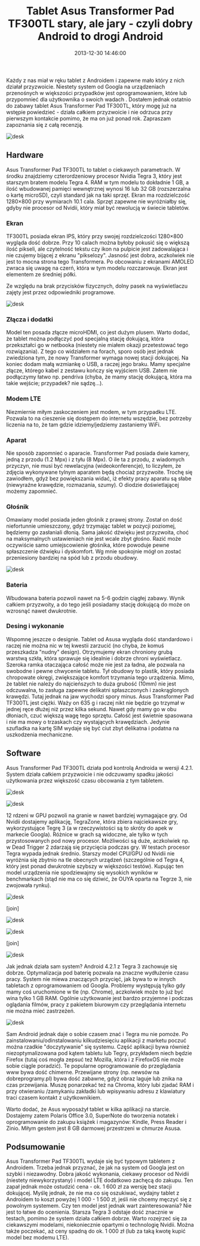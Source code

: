 ﻿---
layout:     post
title:      Tablet Asus Transformer Pad TF300TL stary, ale jary - czyli dobry Android to drogi Android
date:       2013-12-30 14:46:00
summary:    Każdy z nas miał w ręku tablet z Androidem i zapewne mało który z nich działał przyzwoicie. Niestety system od Googla na urządzeniach przenośnych w większości przypadków jest oprogramowaniem, które lub przypomnieć dla użytkownika o swoich wadach . Dostałem jednak ostatnio do zabawy tablet Asus Trans...
categories: sprzęt oprogramowanie urządzenia mobilne
---



Każdy z nas miał w ręku tablet z Androidem i zapewne mało który z nich działał przyzwoicie. Niestety system od Googla na urządzeniach przenośnych w większości przypadków jest oprogramowaniem, które lub przypomnieć dla użytkownika o swoich wadach . Dostałem jednak ostatnio do zabawy tablet Asus Transformer Pad TF300TL, który mogę już na wstępie powiedzieć - działa całkiem przyzwoicie i nie odrzuca przy pierwszym kontakcie pomimo, że ma on już ponad rok. Zapraszam zapoznania się z całą recenzją. 



![desk](https://raw.githubusercontent.com/djfoxer/djfoxer.github.io/master/_img/2013-12-30-_75_/g_-_608x405_-_-_51236x20131230004343_0.jpg)





## Hardware 


Asus Transformer Pad TF300TL to tablet o ciekawych parametrach. W środku znajdziemy czterordzeniowy procesor Nvidia Tegra 3, który jest starszym bratem modelu Tegra 4. RAM w tym modelu to dokładnie 1 GB, a ilość wbudowanej pamięci wewnętrznej wynosi 16 lub 32 GB (rozszerzalna o kartę microSD), czyli standard jak na taki sprzęt. Ekran ma rozdzielczość 1280&#215;800 przy wymiarach 10.1 cala. Sprzęt zapewne nie wyróżniałby się, gdyby nie procesor od Nvidii, który miał być rewolucją w świecie tabletów.





### Ekran


TF300TL posiada ekran IPS, który przy swojej rozdzielczości 1280&#215;800 wygląda dość dobrze. Przy 10 calach można byłoby pokusić się o większą ilość pikseli, ale czytelność tekstu czy ikon na pulpicie jest zadowalająca i nie czujemy bijącej z ekranu &quot;pikselozy&quot;. Jasność jest dobra, aczkolwiek nie jest to mocna strona tego Transformera. Po obcowaniu z ekranami AMOLED zwraca się uwagę na czerń, która w tym modelu rozczarowuje. Ekran jest elementem ze średniej półki. 

Ze względu na brak przycisków fizycznych, dolny pasek na wyświetlaczu zajęty jest przez odpowiedniki programowe. 


![desk](https://raw.githubusercontent.com/djfoxer/djfoxer.github.io/master/_img/2013-12-30-_75_/g_-_608x405_-_-_51236x20131230010739_0.jpg)




### Złącza i dodatki


Model ten posada złącze microHDMI, co jest dużym plusem. Warto dodać, że tablet można podłączyć pod specjalną stację dokującą, która przekształci go w netbooka (niestety nie miałem okazji przetestować tego rozwiązania). Z tego co widziałem na forach, sporo osób jest jednak zwiedziona tym, że nowy Transformer wymaga nowej stacji dokującej. Na koniec dodam małą wzmiankę o USB, a raczej jego braku. Mamy specjalne złącze, którego kabel z zestawu kończy się wyjściem USB. Zatem nie podłączymy łatwo np. pendriva (chyba, że mamy stację dokującą, która ma takie wejście; przypadek? nie sądzę...).



### Modem LTE


Niezmiernie miłym zaskoczeniem jest modem, w tym przypadku LTE. Pozwala to na cieszenie się dostępem do internetu wszędzie, bez potrzeby liczenia na to, że tam gdzie idziemy/jedziemy zastaniemy WiFi. 



### Aparat


Nie sposób zapomnieć o aparacie. Transformer Pad posiada dwie kamery, jedną z przodu (1.2 Mpx) i z tyłu (8 Mpx). O ile ta z przodu, z wiadomych przyczyn, nie musi być rewelacyjna (wideokonferencje), to liczyłem, że zdjęcia wykonywane tylnym aparatem będą chociaż przyzwoite. Trochę się zawiodłem, gdyż bez powiększania widać, iż efekty pracy aparatu są słabe (niewyraźne krawędzie, rozmazania, szumy). O diodzie doświetlającej możemy zapomnieć.



### Głośnik


Omawiany model posiada jeden głośnik z prawej strony. Został on dość niefortunnie umieszczony, gdyż trzymając tablet w pozycji poziomej, będziemy go zasłaniali dłonią. Sama jakość dźwięku jest przyzwoita, choć na maksymalnych ustawieniach nie jest wcale zbyt głośno. Razić może oczywiście samo umiejscowienie głośnika, które powoduje pewne spłaszczenie dźwięku i dyskomfort. Wg mnie spokojnie mógł on zostać przeniesiony bardziej na spód lub z przodu obudowy.



![desk](https://raw.githubusercontent.com/djfoxer/djfoxer.github.io/master/_img/2013-12-30-_75_/g_-_608x405_-_-_51236x20131230010730_0.jpg)





### Bateria


Wbudowana bateria pozwoli nawet na 5-6 godzin ciągłej zabawy. Wynik całkiem przyzwoity, a do tego jeśli posiadamy stację dokującą do może on wzrosnąć nawet dwukrotnie. 





### Desing i wykonanie


Wspomnę jeszcze o designie. Tablet od Asusa wygląda dość standardowo i raczej nie można nic w tej kwestii zarzucić (no chyba, że komuś przeszkadza &quot;nudny&quot; design). Otrzymujemy ekran chroniony grubą warstwą szkła, która sprawuje się idealnie i dobrze chroni wyświetlacz. Szeroka ramka otaczająca całość może nie jest za ładna, ale pozwala na swobodne i pewne chwycenie tabletu. Tył obudowy to plastik, który posiada chropowate okręgi, zwiększające komfort trzymania tego urządzenia. Mimo, że tablet nie należy do najcieńszych to duża grubość (10mm) nie jest odczuwalna, to zasługa zapewne delikatni spłaszczonych i zaokrąglonych krawędzi. Tutaj jednak na jaw wychodzi spory minus. Asus Transformer Pad TF300TL jest ciężki. Waży on 635 g i raczej nikt nie będzie go trzymał w jednej ręce dłużej niż przez kilka sekund. Nawet gdy mamy go w obu dłoniach, czuć większą wagę tego sprzętu. Całość jest świetnie spasowana i nie ma mowy o trzaskach czy wystających krawędziach. Jedynie szufladka na kartę SIM wydaje się być ciut zbyt delikatna i podatna na uszkodzenia mechaniczne.





## Software


Asus Transformer Pad TF300TL działa pod kontrolą Androida w wersji 4.2.1. System działa całkiem przyzwoicie i nie odczuwamy spadku jakości użytkowania przez większość czasu obcowania z tym tabletem.



![desk](https://raw.githubusercontent.com/djfoxer/djfoxer.github.io/master/_img/2013-12-30-_75_/g_-_608x405_-_-_51236x20131230003720_0.jpg)




![desk](https://raw.githubusercontent.com/djfoxer/djfoxer.github.io/master/_img/2013-12-30-_75_/g_-_608x405_-_-_51236x20131230003716_0.jpg)



12 rdzeni w GPU pozwoli na granie w nawet bardziej wymagające gry. Od Nvidii dostajemy aplikację, TegraZone, która zbiera najciekawsze gry, wykorzystujące Tegrę 3 (a w rzeczywistości są to skróty do apek w markecie Googla). Różnice w grach są widoczne, ale tylko w tych przystosowanych pod nowy procesor. Możliwości są duże, aczkolwiek np. w Dead Trigger 2 zdarzają się przycięcia podczas gry. W testach procesor Tegra wypada jednak średnio. Starszy model CPU/GPU od Nvidii nie wyróżnia się zbytnio na tle obecnych urządzeń (szczególnie od Tegra 4, który jest ponad dwukrotnie szybszy w większości testów). Kupując ten model urządzenia nie spodziewajmy się wysokich wyników w benchmarkach (stąd nie ma co się dziwić, że OUYA oparta na Tegrze 3, nie zwojowała rynku). 




![desk](https://raw.githubusercontent.com/djfoxer/djfoxer.github.io/master/_img/2013-12-30-_75_/g_-_288x192_-_-_51236x20131229234602_0.jpg)

[join]

![desk](https://raw.githubusercontent.com/djfoxer/djfoxer.github.io/master/_img/2013-12-30-_75_/g_-_288x192_-_-_51236x20131229234606_0.jpg)




![desk](https://raw.githubusercontent.com/djfoxer/djfoxer.github.io/master/_img/2013-12-30-_75_/g_-_288x192_-_-_51236x20131229234609_0.jpg)

[join]

![desk](https://raw.githubusercontent.com/djfoxer/djfoxer.github.io/master/_img/2013-12-30-_75_/g_-_288x192_-_-_51236x20131229234558_0.png)



Jak jednak działa sam system? Android 4.2.1 z Tegra 3 zachowuje się dobrze. Optymalizacja pod baterię pozwala na znaczne wydłużenie czasu pracy. System nie miewa znaczących przycięć, jak bywa to w innych tabletach z oprogramowaniem od Googla. Problemy występują tylko gdy mamy coś uruchomione w tle (np. Chrome), aczkolwiek może to już być wina tylko 1 GB RAM. Ogólnie użytkowanie jest bardzo przyjemne i podczas oglądania filmów, pracy z pakietem biurowym czy przeglądania internetu nie można mieć zastrzeżeń. 



![desk](https://raw.githubusercontent.com/djfoxer/djfoxer.github.io/master/_img/2013-12-30-_75_/g_-_608x405_-_-_51236x20131229235544_0.png)




Sam Android jednak daje o sobie czasem znać i Tegra mu nie pomoże. Po zainstalowaniu/odinstalowaniu kilkudziesięciu aplikacji z marketu poczuć można rzadkie &quot;doczytywanie&quot; się systemu. Część aplikacji bywa również niezoptymalizowana pod kątem tabletu lub Tegry, przykładem niech będzie Firefox (tutaj coś mogła zepsuć też  Mozilla, która i z FirefoxOS nie może sobie ciągle poradzić). Te popularne oprogramowanie do przeglądania www bywa dość chimerne. Przewijane strony (np. newsów na dobreprogramy.pl) bywa dość zabawne, gdyż obraz laguje lub znika na czas przewijania. Muszę ponarzekać też na Chroma, który lubi zjadać RAM i przy otwieraniu /zamykaniu zakładki lub wpisywaniu adresu z klawiatury traci czasem kontakt z użytkownikiem. 

Warto dodać, że Asus wyposażył tablet w kilka aplikacji na starcie. Dostajemy zatem Polaris Office 3.0, SuperNote do tworzenia notatek i oprogramowanie do zakupu książek i magazynów: Kindle, Press Reader i Zinio. Miłym gestem jest 8 GB darmowej przestrzeni w chmurze Asusa.




## Podsumowanie


Asus Transformer Pad TF300TL wydaje się być typowym tabletem z Androidem. Trzeba jednak przyznać, że jak na system od Googla jest on szybki i niezawodny. Dobra jakość wykonania, ciekawy procesor od Nvidii (niestety niewykorzystany) i model LTE dodatkowo zachęcą do zakupu. Ten zapał jednak może ostudzić cena  - ok. 1 600 zł za wersję bez stacji dokującej. Myślę jednak, że nie ma co się oszukiwać, wydajny tablet z Androidem to koszt powyżej 1 000 - 1 500 zł, jeśli nie chcemy męczyć się z powolnym systemem. Czy ten model jest jednak wart zainteresowania? Nie jest to łatwe do ocenienia. Starsza Tegra 3 odstaje dość znacznie w testach, pomimo że system działa całkiem dobrze. Warto rozejrzeć się za ciekawszymi modelami, niekoniecznie opartymi o technologię Nvidii. Można także poczekać, aż ceny spadną do ok. 1 000 zł (lub za taką kwotę kupić model bez modemu LTE).
